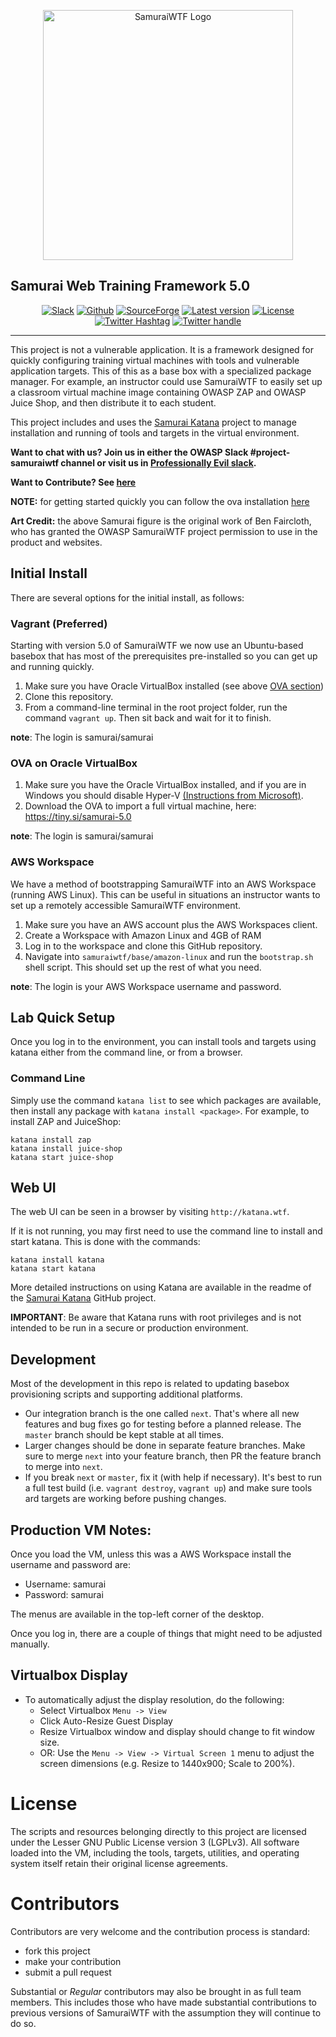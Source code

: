 <p align="center">
  <img alt="SamuraiWTF Logo" src="http://tiny.si/images/owasp_samurai_v3.png"  height="400"/>
</p>

## Samurai Web Training Framework 5.0

<p align="center">
  <a href="https://professionallyevil.slack.com/messages/samuraiwtf"> <img alt="Slack" src="https://img.shields.io/badge/chat-ProfessionallyEvil-%238c0000.svg?logo=slack" /></a>
  <a href="https://github.com/SamuraiWTF/samuraiwtf/releases"> <img alt="Github" src="https://img.shields.io/github/downloads/SamuraiWTF/samuraiwtf/total.svg?label=Github%20Downloads"/></a>
  <a href="https://github.com/SamuraiWTF/samuraiwtf"> <img alt="SourceForge" src="https://img.shields.io/sourceforge/dt/samurai.svg?label=%28Deprecated%29%20%20SourceForge%20Downloads"/></a>
  <a href="https://github.com/SamuraiWTF/samuraiwtf/releases"> <img alt="Latest version" src="https://img.shields.io/github/release/SamuraiWTF/samuraiwtf.svg" /></a>
  <a href="https://github.com/SamuraiWTF/samuraiwtf/blob/master/LICENSE" > <img alt="License" src="https://img.shields.io/badge/license-GPLv3-blue.svg" /></a>
  <a href="https://twitter.com/intent/tweet?via=secureideas&hashtags=SamuraiWTF%2CProfessionallyEvil&url=https%3A%2F%2Fsamurai.wtf"> <img alt="Twitter Hashtag" src="https://img.shields.io/badge/%23SamuraiWTF-tweet%20about%20us-lightgrey.svg?logo=twitter&style=social" /></a>
  <a href="https://twitter.com/intent/follow?screen_name=secureideas" > <img alt="Twitter handle" src="https://img.shields.io/twitter/follow/secureideas.svg?label=Follow%20%40secureideas%20for%20updates&style=social" /></a>
</p>

----

This project is not a vulnerable application. It is a framework designed for quickly configuring training virtual machines with tools and vulnerable application targets. This of this as a base box with a specialized package manager.
For example, an instructor could use SamuraiWTF to easily set up a classroom virtual machine image containing OWASP ZAP and OWASP Juice Shop, and then distribute it to each student.

This project includes and uses the [Samurai Katana][samurai-katana-url] project to manage installation and running of tools and targets in the virtual environment. 

**Want to chat with us? Join us in either the OWASP Slack #project-samuraiwtf channel or visit us in [Professionally Evil slack][samurai-slack-url].**

**Want to Contribute? See [here](#Contributors)**

**NOTE:** for getting started quickly you can follow the ova installation [here](#OVA)

**Art Credit:** the above Samurai figure is the original work of Ben Faircloth, who has granted the OWASP SamuraiWTF project permission to use in the product and websites. 

## Initial Install
There are several options for the initial install, as follows:

### Vagrant (Preferred)
Starting with version 5.0 of SamuraiWTF we now use an Ubuntu-based basebox that has most of the prerequisites pre-installed so you can get up and running quickly.

1. Make sure you have Oracle VirtualBox installed (see above [OVA section](#OVA))
2. Clone this repository.
3. From a command-line terminal in the root project folder, run the command `vagrant up`. Then sit back and wait for it to finish.

**note**: The login is samurai/samurai

### OVA on Oracle VirtualBox
1. Make sure you have the Oracle VirtualBox installed, and if you are in Windows you should disable Hyper-V [(Instructions from Microsoft)](https://support.microsoft.com/en-us/help/3204980/virtualization-applications-do-not-work-together-with-hyper-v-device-g).
2. Download the OVA to import a full virtual machine, here: https://tiny.si/samurai-5.0

**note**: The login is samurai/samurai

### AWS Workspace
We have a method of bootstrapping SamuraiWTF into an AWS Workspace (running AWS Linux). This can be useful in situations an instructor wants to set up a remotely accessible SamuraiWTF environment.

1. Make sure you have an AWS account plus the AWS Workspaces client.
2. Create a Workspace with Amazon Linux and 4GB of RAM
3. Log in to the workspace and clone this GitHub repository.
4. Navigate into `samuraiwtf/base/amazon-linux` and run the `bootstrap.sh` shell script. This should set up the rest of what you need.

**note**: The login is your AWS Workspace username and password.

## Lab Quick Setup
Once you log in to the environment, you can install tools and targets using katana either from the command line, or from a browser.

### Command Line
Simply use the command `katana list` to see which packages are available, then install any package with `katana install <package>`. For example, to install ZAP and JuiceShop:

```shell script
katana install zap
katana install juice-shop
katana start juice-shop
```

## Web UI
The web UI can be seen in a browser by visiting `http://katana.wtf`.

If it is not running, you may first need to use the command line to install and start katana. This is done with the commands:
```shell script
katana install katana
katana start katana
```

More detailed instructions on using Katana are available in the readme of the [Samurai Katana][samurai-katana-url] GitHub project.

**IMPORTANT**: Be aware that Katana runs with root privileges and is not intended to be run in a secure or production environment.

## Development
Most of the development in this repo is related to updating basebox provisioning scripts and supporting additional platforms.


- Our integration branch is the one called `next`. That's where all new features and bug fixes go for testing before a planned release.  The `master` branch should be kept stable at all times.
- Larger changes should be done in separate feature branches.  Make sure to merge `next` into your feature branch, then PR the feature branch to merge into `next`.
- If you break `next` or `master`, fix it (with help if necessary). It's best to run a full test build (i.e. `vagrant destroy`, `vagrant up`) and make sure tools ard targets are working before pushing changes.

## Production VM Notes:
Once you load the VM, unless this was a AWS Workspace install the username and password are:

- Username: samurai
- Password: samurai

The menus are available in the top-left corner of the desktop.

Once you log in, there are a couple of things that might need to be adjusted manually.

## Virtualbox Display
- To automatically adjust the display resolution, do the following:
	- Select Virtualbox `Menu -> View`
	- Click Auto-Resize Guest Display
	- Resize Virtualbox window and display should change to fit window size.
	- OR: Use the `Menu -> View -> Virtual Screen 1` menu to adjust the screen dimensions (e.g. Resize to 1440x900; Scale to 200%). 

# License
The scripts and resources belonging directly to this project are licensed under the Lesser GNU Public License version 3 (LGPLv3).
All software loaded into the VM, including the tools, targets, utilities, and operating system itself retain their original license agreements.


# Contributors
Contributors are very welcome and the contribution process is standard:

  * fork this project
  * make your contribution
  * submit a pull request
  
Substantial or *Regular* contributors may also be brought in as full team members. This includes those who have made substantial contributions to previous versions of SamuraiWTF with the assumption they will continue to do so.

[samurai-slack-url]: https://professionallyevil.slack.com/messages/samuraiwtf
[samurai-katana-url]: https://github.com/SamuraiWTF/katana